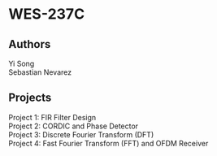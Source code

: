 # WES-237C

## Authors  
Yi Song  
Sebastian Nevarez  

## Projects  
Project 1: FIR Filter Design  
Project 2: CORDIC and Phase Detector  
Project 3: Discrete Fourier Transform (DFT)  
Project 4: Fast Fourier Transform (FFT) and OFDM Receiver  
